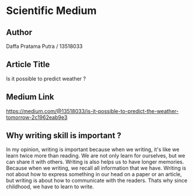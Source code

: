 # Scientific Medium

## Author
Daffa Pratama Putra / 13518033

## Article Title
Is it possible to predict weather ?

## Medium Link
https://medium.com/@13518033/is-it-possible-to-predict-the-weather-tomorrow-2c1962eab9e3

## Why writing skill is important ?
In my opinion, writing is important because when we writing, it's like we learn twice more than reading. We are not only learn for ourselves, but we can share it with others. Writing is also helps us to have longer memories. Because when we writing, we recall all information that we have. Writing is not about how to express something in our head on a paper or an article, but writing is about how to communicate with the readers. Thats why since childhood, we have to learn to write.
